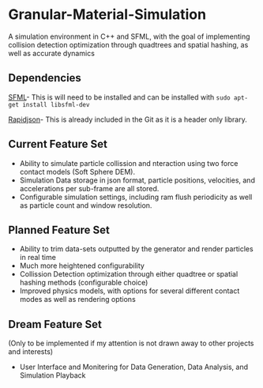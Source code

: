 # Granular-Material-Simulation
A simulation environment in C++ and SFML, with the goal of implementing collision detection optimization through quadtrees and spatial hashing, as well as accurate dynamics

## Dependencies 
[SFML](https://www.sfml-dev.org/)- This is will need to be installed and can be installed with ```sudo apt-get install libsfml-dev ```

[Rapidjson](http://rapidjson.org/)- This is already included in the Git as it is a header only library.

## Current Feature Set
- Ability to simulate particle collission and nteraction using two force contact models (Soft Sphere DEM).
- Simulation Data storage in json format, particle positions, velocities, and accelerations per sub-frame are all stored.
- Configurable simulation settings, including ram flush periodicity as well as particle count and window resolution.
## Planned Feature Set
- Ability to trim data-sets outputted by the generator and render particles in real time
- Much more heightened configurability
- Collission Detection optimization through either quadtree or spatial hashing methods (configurable choice)
- Improved physics models, with options for several different contact modes as well as rendering options

## Dream Feature Set
(Only to be implemented if my attention is not drawn away to other projects and interests)
- User Interface and Monitering for Data Generation, Data Analysis, and Simulation Playback
